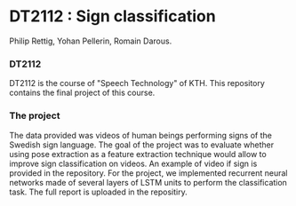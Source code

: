 # DT2112 : Sign classification
Philip Rettig, Yohan Pellerin, Romain Darous.

### DT2112
DT2112 is the course of "Speech Technology" of KTH. This repository contains the final project of this course.

### The project
The data provided was videos of human beings performing signs of the Swedish sign language. The goal of the project was to evaluate whether using pose extraction as a feature extraction technique would allow to improve sign classification on videos. An example of video if sign is provided in the repository.
For the project, we implemented recurrent neural networks made of several layers of LSTM units to perform the classification task. The full report is uploaded in the repositiry.
